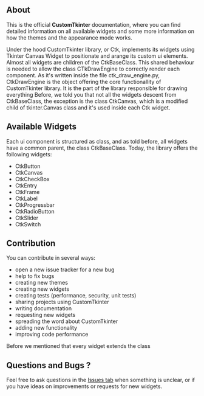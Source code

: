 ## About
This is the official **CustomTkinter** documentation, where you can find detailed information on all available widgets and some more information on how the themes and the appearance mode works.

Under the hood CustomTkinter library, or Ctk, implements its widgets using Tkinter Canvas Widget to positionate and arange its custom ui elements.
Almost all widgets are children of the CtkBaseClass. This shared behaviour is needed to allow the class CTkDrawEngine to correctly render each component. As it's written inside the file ctk_draw_engine.py, CtkDrawEngine is the object offering the core functionallity of CustomTkinter library.  It is the part of the library responsible for drawing everything
Before, we told you that not all the widgets descent from  CtkBaseClass, the exception is the class CtkCanvas, which is a modified child of tkinter.Canvas class and it's used inside each Ctk widget.


## Available Widgets

Each ui component is structured as class, and as told before, all widgets have a common parent, the class CtkBaseClass. Today, the library offers the following widgets:

- CtkButton
- CtkCanvas
- CtkCheckBox
- CtkEntry
- CtkFrame
- CtkLabel
- CtkProgressbar
- CtkRadioButton
- CtkSlider
- CtkSwitch


## Contribution
You can contribute in several ways:
- open a new issue tracker for a new bug
- help to fix bugs
- creating new themes
- creating  new widgets
- creating tests (performance, security, unit tests)
- sharing projects using CustomTkinter
- writing documentation
- requesting new widgets
- spreading the word about CustomTkinter
- adding new functionality
- improving code performance


Before we mentioned that every widget extends the class

## Questions and Bugs ?

Feel free to ask questions in the [Issues tab](https://github.com/TomSchimansky/CustomTkinter/issues) when something is unclear, or if you have ideas on improvements or requests for new widgets.
